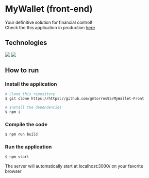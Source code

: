 # MyWallet (front-end)

Your definitive solution for financial control!\
Check the this application in production [here](https://my-wallet-front-lac.vercel.app)

## Technologies

<div styles="display: flex">
  <img src="https://img.shields.io/badge/JavaScript-F7DF1E?style=for-the-badge&logo=javascript&logoColor=black" />
  <img src="https://img.shields.io/badge/React-20232A?style=for-the-badge&logo=react&logoColor=61DAFB" />
</div>

## How to run

### Install the application

```bash
# Clone this repository
$ git clone https://https://github.com/gmtorres95/MyWallet-Front

# Install the dependencies
$ npm i
```

### Compile the code

```bash
$ npm run build
```

### Run the application

```bash
$ npm start
```

The server will automatically start at localhost:3000/ on your favorite browser
